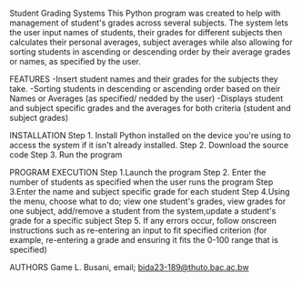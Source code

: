 Student Grading Systems
This Python program was created to help with management of student's grades across several subjects. The system lets the user input names of students, their grades for different subjects then calculates their personal averages, subject averages while also allowing for sorting students in ascending or descending order by their average grades or names, as specified by the user.

FEATURES
-Insert student names and their grades for the subjects they take.
-Sorting students in descending or ascending order based on their Names or Averages (as specified/ nedded by the user)
-Displays student and subject specific grades and the averages for both criteria (student and subject grades)

INSTALLATION
Step 1. Install Python installed on the device you're using to access the system if it isn't already installed. 
Step 2. Download the source code
Step 3. Run the program 

PROGRAM EXECUTION
Step 1.Launch the program
Step 2. Enter the number of students as specified when the user runs the program
Step 3.Enter the name and subject specific grade for each student
Step 4.Using the menu, choose what to do; view one student's grades, view grades for one subject, add/remove a student from the system,update a student's grade for a specific subject
Step 5. If any errors occur, follow onscreen instructions such as re-entering an input to fit specified criterion (for example, re-entering a grade and ensuring it fits the 0-100 range that is specified)

AUTHORS
Game L. Busani, email; bida23-189@thuto.bac.ac.bw

